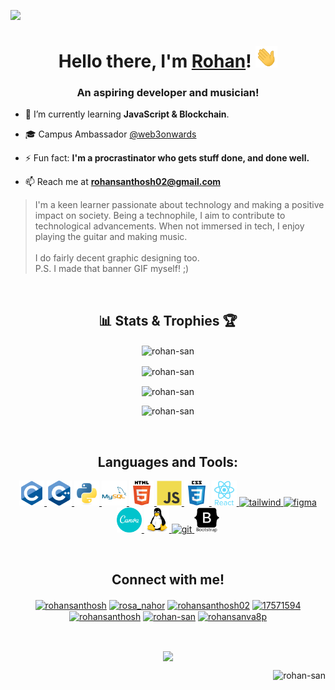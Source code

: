 ![](https://raw.githubusercontent.com/Rohan-San/Rohan-San/main/RohanSANimatedBanner.gif)

<h1 align="center">
Hello there, I'm <a href="https://www.linkedin.com/in/rohansanthosh" target="_blank"> Rohan</a>! <img width="35" src="https://github.com/1999AZZAR/1999AZZAR/blob/main/resources/img/waving.gif">
</h1>
<h3 align = "center">An aspiring developer and musician!</h3>

- 🌱 I’m currently learning **JavaScript & Blockchain**.

- 🎓 Campus Ambassador [@web3onwards](https://web3onwards.com/)

- ⚡ Fun fact: **I'm a procrastinator who gets stuff done, and done well.**

- 📫 Reach me at **rohansanthosh02@gmail.com**

> I'm a keen learner passionate about technology and making a positive impact on society. Being a technophile, I aim to contribute to technological advancements. When not immersed in tech, I enjoy playing the guitar and making music. <br><br>
> I do fairly decent graphic designing too. <br> P.S. I made that banner GIF myself! ;)

<br>

<h2 align="center">📊 Stats & Trophies 🏆</h2>

<p align="center">
  <img align="center" src="https://github-readme-stats.vercel.app/api?username=rohan-san&show_icons=true&theme=aura&locale=en&hide_border=true" alt="rohan-san"/></p>
<p align="center">
  <img align="center" src="https://github-readme-streak-stats.herokuapp.com/?user=rohan-san&theme=aura&hide_border=true" alt="rohan-san" /></p>
<p align="center">
  <img align="center" src="https://github-readme-stats.vercel.app/api/top-langs/?username=rohan-san&theme=aura&hide_border=true&include_all_commits=false&count_private=false&layout=donut" alt="rohan-san" /></p>
<p align="center">
  <img src="https://github-profile-trophy.vercel.app/?username=rohan-san&theme=tokyonight&no-frame=true&no-bg=true&margin-w=4" alt="rohan-san" /></p>
<br>

<h2 align="center">Languages and Tools:</h2>

<p align="center">
<a href="https://www.cprogramming.com/" target="_blank" rel="noreferrer"> <img src="https://raw.githubusercontent.com/devicons/devicon/master/icons/c/c-original.svg" alt="c" width="40" height="40"/> </a>
<a href="https://www.w3schools.com/cpp/" target="_blank" rel="noreferrer"> <img src="https://raw.githubusercontent.com/devicons/devicon/master/icons/cplusplus/cplusplus-original.svg" alt="cplusplus" width="40" height="40"/> </a>
<a href="https://www.python.org" target="_blank" rel="noreferrer"> <img src="https://raw.githubusercontent.com/devicons/devicon/master/icons/python/python-original.svg" alt="python" width="40" height="40"/> </a>
<a href="https://www.mysql.com/" target="_blank" rel="noreferrer"> <img src="https://raw.githubusercontent.com/devicons/devicon/master/icons/mysql/mysql-original-wordmark.svg" alt="mysql" width="40" height="40"/> </a>
<a href="https://www.w3.org/html/" target="_blank" rel="noreferrer"> <img src="https://raw.githubusercontent.com/devicons/devicon/master/icons/html5/html5-original-wordmark.svg" alt="html5" width="40" height="40"/> </a>
<a href="https://developer.mozilla.org/en-US/docs/Web/JavaScript" target="_blank" rel="noreferrer"> <img src="https://raw.githubusercontent.com/devicons/devicon/master/icons/javascript/javascript-original.svg" alt="javascript" width="40" height="40"/> </a>
<a href="https://www.w3schools.com/css/" target="_blank" rel="noreferrer"> <img src="https://raw.githubusercontent.com/devicons/devicon/master/icons/css3/css3-original-wordmark.svg" alt="css3" width="40" height="40"/> </a>
<a href="https://reactjs.org/" target="_blank" rel="noreferrer"> <img src="https://raw.githubusercontent.com/devicons/devicon/master/icons/react/react-original-wordmark.svg" alt="react" width="40" height="40"/> </a>
<a href="https://tailwindcss.com/" target="_blank" rel="noreferrer"> <img src="https://www.vectorlogo.zone/logos/tailwindcss/tailwindcss-icon.svg" alt="tailwind" width="40" height="40"/> </a>
<a href="https://www.figma.com/" target="_blank" rel="noreferrer"> <img src="https://www.vectorlogo.zone/logos/figma/figma-icon.svg" alt="figma" width="40" height="40"/> </a>
<a href="https://www.canva.com/" target="_blank" rel="noreferrer"> <img src="https://raw.githubusercontent.com/devicons/devicon/1119b9f84c0290e0f0b38982099a2bd027a48bf1/icons/canva/canva-original.svg" alt="canva" width="40" height="40"/> </a>
<a href="https://www.linux.org/" target="_blank" rel="noreferrer"> <img src="https://raw.githubusercontent.com/devicons/devicon/master/icons/linux/linux-original.svg" alt="linux" width="40" height="40"/> </a>
<a href="https://git-scm.com/" target="_blank" rel="noreferrer"> <img src="https://www.vectorlogo.zone/logos/git-scm/git-scm-icon.svg" alt="git" width="40" height="40"/> </a>
<a href="https://getbootstrap.com" target="_blank" rel="noreferrer"> <img src="https://raw.githubusercontent.com/devicons/devicon/master/icons/bootstrap/bootstrap-plain-wordmark.svg" alt="bootstrap" width="40" height="40"/></a>
</p>
<br>

<h2 align="center">Connect with me!</h2>

<p align="center">
<a href="https://linkedin.com/in/rohansanthosh" target="blank"><img align="center" src="https://raw.githubusercontent.com/rahuldkjain/github-profile-readme-generator/master/src/images/icons/Social/linked-in-alt.svg" alt="rohansanthosh" height="30" width="40" /></a>
<a href="https://instagram.com/rosa_nahor" target="blank"><img align="center" src="https://raw.githubusercontent.com/rahuldkjain/github-profile-readme-generator/master/src/images/icons/Social/instagram.svg" alt="rosa_nahor" height="30" width="40" /></a>
<a href="https://www.hackerrank.com/rohansanthosh02" target="blank"><img align="center" src="https://raw.githubusercontent.com/rahuldkjain/github-profile-readme-generator/master/src/images/icons/Social/hackerrank.svg" alt="rohansanthosh02" height="30" width="40" /></a>
<a href="https://stackoverflow.com/users/17571594" target="blank"><img align="center" src="https://raw.githubusercontent.com/rahuldkjain/github-profile-readme-generator/master/src/images/icons/Social/stack-overflow.svg" alt="17571594" height="30" width="40" /></a>
<a href="https://www.codechef.com/users/rohansanthosh" target="blank"><img align="center" src="https://avatars.githubusercontent.com/u/11960354?v=4" alt="rohansanthosh" height="30" width="40" /></a>
<a href="https://www.leetcode.com/rohan-san" target="blank"><img align="center" src="https://raw.githubusercontent.com/rahuldkjain/github-profile-readme-generator/master/src/images/icons/Social/leet-code.svg" alt="rohan-san" height="30" width="40" /></a>
<a href="https://auth.geeksforgeeks.org/user/rohansanva8p" target="blank"><img align="center" src="https://raw.githubusercontent.com/rahuldkjain/github-profile-readme-generator/master/src/images/icons/Social/geeks-for-geeks.svg" alt="rohansanva8p" height="30" width="40" /></a>
</p>
<br>
<p align="center"> <a href="https://github.com/rohan-san?tab=followers" target="blank"><img align="center" src="https://img.shields.io/github/followers/rohan-san.svg?style=social&label=Follow"/></a> </p>
<p align="right"> <img src="https://komarev.com/ghpvc/?username=rohan-san&label=Visitors&color=bd33f0&style=plastic" alt="rohan-san"/> </p>
